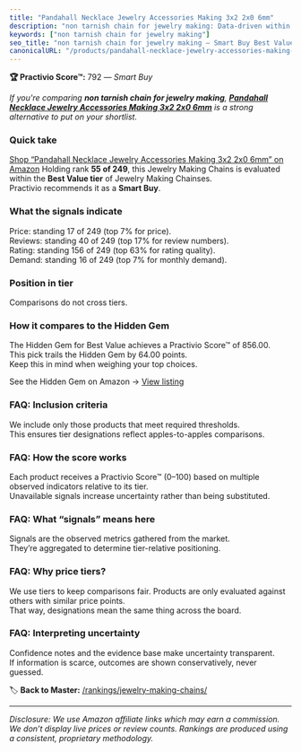 ```yaml
---
title: "Pandahall Necklace Jewelry Accessories Making 3x2 2x0 6mm"
description: "non tarnish chain for jewelry making: Data-driven within Best Value ranking using the Practivio Score™. Positioned by quality, value, demand, findability, mome…"
keywords: ["non tarnish chain for jewelry making"]
seo_title: "non tarnish chain for jewelry making — Smart Buy Best Value (2025)"
canonicalURL: "/products/pandahall-necklace-jewelry-accessories-making-3x2-2x0-6mm-B01HGF7SQU/"
---
```


**🏆 Practivio Score™:** 792 — _Smart Buy_


*If you're comparing **non tarnish chain for jewelry making**, **[Pandahall Necklace Jewelry Accessories Making 3x2 2x0 6mm](https://www.amazon.com/dp/B01HGF7SQU?tag=practivio-20)** is a strong alternative to put on your shortlist.*
### Quick take
[Shop “Pandahall Necklace Jewelry Accessories Making 3x2 2x0 6mm” on Amazon](https://www.amazon.com/dp/B01HGF7SQU?tag=practivio-20)
Holding rank **55 of 249**, this Jewelry Making Chains is evaluated within the **Best Value tier** of Jewelry Making Chainses.  
Practivio recommends it as a **Smart Buy**.

### What the signals indicate
Price: standing 17 of 249 (top 7% for price).  
Reviews: standing 40 of 249 (top 17% for review numbers).  
Rating: standing 156 of 249 (top 63% for rating quality).  
Demand: standing 16 of 249 (top 7% for monthly demand).

### Position in tier
Comparisons do not cross tiers.

### How it compares to the Hidden Gem
The Hidden Gem for Best Value achieves a Practivio Score™ of 856.00.  
This pick trails the Hidden Gem by 64.00 points.  
Keep this in mind when weighing your top choices.  

See the Hidden Gem on Amazon → [View listing](https://www.amazon.com/dp/B07DMMBY85?tag=practivio-20)

### FAQ: Inclusion criteria
We include only those products that meet required thresholds.  
This ensures tier designations reflect apples-to-apples comparisons.

### FAQ: How the score works
Each product receives a Practivio Score™ (0–100) based on multiple observed indicators relative to its tier.  
Unavailable signals increase uncertainty rather than being substituted.

### FAQ: What “signals” means here
Signals are the observed metrics gathered from the market.  
They’re aggregated to determine tier-relative positioning.

### FAQ: Why price tiers?
We use tiers to keep comparisons fair. Products are only evaluated against others with similar price points.  
That way, designations mean the same thing across the board.

### FAQ: Interpreting uncertainty
Confidence notes and the evidence base make uncertainty transparent.  
If information is scarce, outcomes are shown conservatively, never guessed.


🏷️ **Back to Master:** [/rankings/jewelry-making-chains/](/rankings/jewelry-making-chains/)

---
_Disclosure: We use Amazon affiliate links which may earn a commission. We don’t display live prices or review counts. Rankings are produced using a consistent, proprietary methodology._
